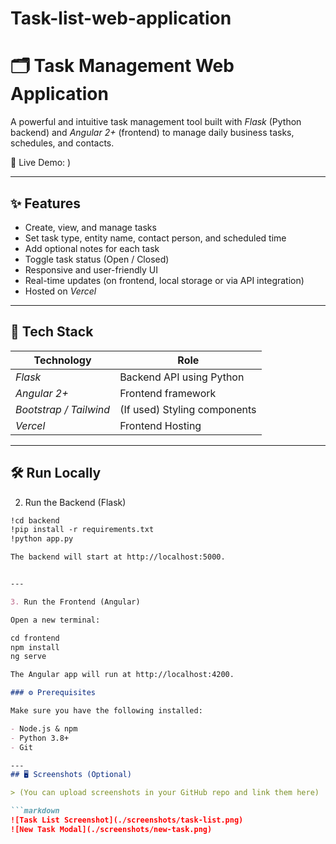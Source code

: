 # Task-list-web-application
 
# 🗂 Task Management Web Application

A powerful and intuitive task management tool built with *Flask* (Python backend) and *Angular 2+* (frontend) to manage daily business tasks, schedules, and contacts.

🚀 Live Demo: )  


---

## ✨ Features

- Create, view, and manage tasks
- Set task type, entity name, contact person, and scheduled time
- Add optional notes for each task
- Toggle task status (Open / Closed)
- Responsive and user-friendly UI
- Real-time updates (on frontend, local storage or via API integration)
- Hosted on *Vercel*

---

## 🔧 Tech Stack

| Technology | Role |
|------------|------|
| *Flask*  | Backend API using Python |
| *Angular 2+* | Frontend framework |
| *Bootstrap / Tailwind* | (If used) Styling components |
| *Vercel* | Frontend Hosting |

---
## 🛠 Run Locally

2. Run the Backend (Flask)
```markdown
!cd backend
!pip install -r requirements.txt
!python app.py

The backend will start at http://localhost:5000.


---

3. Run the Frontend (Angular)

Open a new terminal:

cd frontend
npm install
ng serve

The Angular app will run at http://localhost:4200.

### ⚙ Prerequisites

Make sure you have the following installed:

- Node.js & npm
- Python 3.8+
- Git

---
## 🖥 Screenshots (Optional)

> (You can upload screenshots in your GitHub repo and link them here)

```markdown
![Task List Screenshot](./screenshots/task-list.png)
![New Task Modal](./screenshots/new-task.png)
